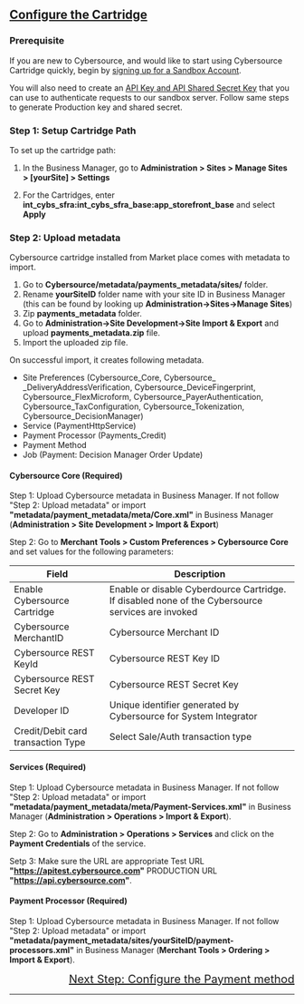 ## <ins>Configure the Cartridge

### **Prerequisite**
If you are new to Cybersource, and would like to start using Cybersource Cartridge quickly, begin by [signing up for a Sandbox Account](https://developer.cybersource.com/hello-world/sandbox.html).

You will also need to create an [API Key and API Shared Secret Key](https://developer.cybersource.com/api/developer-guides/dita-gettingstarted/authentication/createSharedKey.html) that you can use to authenticate requests to our sandbox server. Follow same steps to generate Production key and shared secret.

### Step 1: Setup Cartridge Path

To set up the cartridge path:
1. In the Business Manager, go to **Administration >  Sites >  Manage Sites > [yourSite] > Settings**

2. For the Cartridges, enter **int_cybs_sfra:int_cybs_sfra_base:app_storefront_base** and select **Apply**

### Step 2: Upload metadata
Cybersource cartridge installed from Market place comes with metadata to import. 
1. Go to **Cybersource/metadata/payments_metadata/sites/** folder.
2. Rename **yourSiteID** folder name with your site ID in Business Manager (this can be found by looking up **Administration->Sites->Manage Sites**)
3. Zip **payments_metadata** folder.
4. Go to **Administration->Site Development->Site Import & Export** and upload **payments_metadata.zip** file.
5. Import the uploaded zip file.

On successful import, it creates following metadata.

- Site Preferences (Cybersource_Core, Cybersource_ _DeliveryAddressVerification, Cybersource_DeviceFingerprint, Cybersource_FlexMicroform, Cybersource_PayerAuthentication, Cybersource_TaxConfiguration, Cybersource_Tokenization, Cybersource_DecisionManager)
- Service (PaymentHttpService)
- Payment Processor (Payments_Credit)
- Payment Method
- Job (Payment: Decision Manager Order Update)

#### Cybersource Core (Required)

Step 1: Upload Cybersource metadata in Business Manager. If not follow "Step 2: Upload metadata" or import **"metadata/payment_metadata/meta/Core.xml"** in Business Manager (**Administration > Site Development > Import & Export**)

Step 2: Go to **Merchant Tools > Custom Preferences > Cybersource Core** and set values for the following parameters:

Field | Description
------------ | -------------
Enable Cybersource Cartridge | Enable or disable Cyberdource Cartridge. If disabled none of the Cybersource services are invoked
Cybersource MerchantID | Cybersource Merchant ID
Cybersource REST KeyId | Cybersource REST Key ID
Cybersource REST Secret Key | Cybersource REST Secret Key
Developer ID | Unique identifier generated by Cybersource for System Integrator
Credit/Debit card transaction Type | Select Sale/Auth transaction type

#### Services (Required)

Step 1: Upload Cybersource metadata in Business Manager. If not follow "Step 2: Upload metadata" or import **"metadata/payment_metadata/meta/Payment-Services.xml"** in Business Manager (**Administration >  Operations >  Import & Export**).

Step 2: Go to **Administration >  Operations >  Services** and click on the **Payment Credentials** of the service.

Setp 3: Make sure the URL are appropriate
Test URL **"https://apitest.cybersource.com"** 
PRODUCTION URL **"https://api.cybersource.com"**.

#### Payment Processor (Required)

Step 1: Upload Cybersource metadata in Business Manager. If not follow "Step 2: Upload metadata" or import **"metadata/payment_metadata/sites/yourSiteID/payment-processors.xml"** in Business Manager (**Merchant Tools >  Ordering >  Import & Export**).



<div style="text-align: right;font-size: 20px" ><a href="Configure-payment-method.md">Next Step: Configure the Payment method</a></div> 



---
